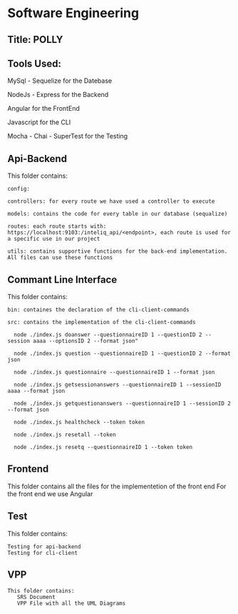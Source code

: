 # **Software Engineering**

## Title: POLLY

## **Tools Used:**

MySql - Sequelize for the Datebase

NodeJs - Express for the Backend

Angular for the FrontEnd

Javascript for the CLI

Mocha - Chai - SuperTest for the Testing



## Api-Backend

  This folder contains: 

    config:

    controllers: for every route we have used a controller to execute

    models: contains the code for every table in our database (sequalize)

    routes: each route starts with: https://localhost:9103:/inteliq_api/<endpoint>, each route is used for a specific use in our project

    utils: contains supportive functions for the back-end implementation. All files can use these functions

  
## Commant Line Interface
  
  This folder contains:
    
    bin: containes the declaration of the cli-client-commands
    
    src: contains the implementation of the cli-client-commands
    
      node ./index.js doanswer --questionnaireID 1 --questionID 2 --session aaaa --optionsID 2 --format json"
      
      node ./index.js question --questionnaireID 1 --questionID 2 --format json
      
      node ./index.js questionnaire --questionnaireID 1 --format json
      
      node ./index.js getsessionanswers --questionnaireID 1 --sessionID aaaa --format json
      
      node ./index.js getquestionanswers --questionnaireID 1 --sessionID 2 --format json
      
      node ./index.js healthcheck --token token
      
      node ./index.js resetall --token 
      
      node ./index.js resetq --questionnaireID 1 --token token
      
      
      
      
    
 ## Frontend
  This folder contains all the files for the implementetion of the front end
  For the front end we use Angular
 
 
 ## Test
  
   This folder contains:
   
    Testing for api-backend 
    Testing for cli-client
    
  ## VPP
    This folder contains:
       SRS Document
       VPP File with all the UML Diagrams
    
    
    
    

  
